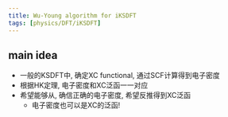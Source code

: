 ```yaml
---
title: Wu-Young algorithm for iKSDFT
tags: [physics/DFT/iKSDFT]
---
```


## main idea

- 一般的KSDFT中, 确定XC functional, 通过SCF计算得到电子密度
- 根据HK定理, 电子密度和XC泛函一一对应
- 希望能够从, 确信正确的电子密度, 希望反推得到XC泛函
	- 电子密度也可以是XC的泛函!





